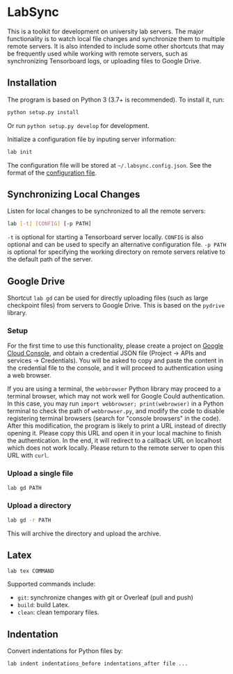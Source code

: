 # LabSync

This is a toolkit for development on university lab servers.
The major functionality is to watch local file changes and synchronize them to multiple remote servers.
It is also intended to include some other shortcuts that may be frequently used
while working with remote servers, such as synchronizing Tensorboard logs,
or uploading files to Google Drive.

## Installation

The program is based on Python 3 (3.7+ is recommended). To install it, run:
```bash
python setup.py install
```
Or run `python setup.py develop` for development.

Initialize a configuration file by inputing server information:
```bash
lab init
```
The configuration file will be stored at `~/.labsync.config.json`.
See the format of the [configuration file](https://github.com/shizhouxing/labsync/wiki/Configuration-file).

## Synchronizing Local Changes

Listen for local changes to be synchronized to all the remote servers:
```bash
lab [-t] [CONFIG] [-p PATH]
```
`-t` is optional for starting a Tensorboard server locally.
`CONFIG` is also optional and can be used to specify an alternative configuration file.
`-p PATH` is optional for specifying the working directory on remote servers relative
to the default path of the server.

## Google Drive

Shortcut `lab gd` can be used for directly uploading files (such as large checkpoint files)
from servers to Google Drive. This is based on the `pydrive` library.

### Setup

For the first time to use this functionality, please create a project on  [Google Cloud Console](https://console.cloud.google.com/), and obtain a credential JSON file (Project -> APIs and services -> Credentials). You will be asked to copy and paste the content in the credential file to the console, and it will proceed to authentication using a web browser.

If you are using a terminal, the `webbrowser` Python library may proceed to a terminal browser, which may not work well for Google Could authentication.
In this case, you may run `import webbrowser; print(webrowser)` in a Python terminal to check the path of `webbrowser.py`, and modify the code to disable registering terminal browsers (search for "console browsers" in the code).
After this modification, the program is likely to print a URL instead of directly opening it. Please copy this URL and open it in your local machine to finish the authentication. In the end, it will redirect to a callback URL on localhost which does not work locally. Please return to the remote server to open this URL with `curl`.

### Upload a single file

```bash
lab gd PATH
```

### Upload a directory

```bash
lab gd -r PATH
```
This will archive the directory and upload the archive.

## Latex

```
lab tex COMMAND
```

Supported commands include:
* `git`: synchronize changes with git or Overleaf (pull and push)
* `build`: build Latex.
* `clean`: clean temporary files.

## Indentation

Convert indentations for Python files by:
```
lab indent indentations_before indentations_after file ...
```